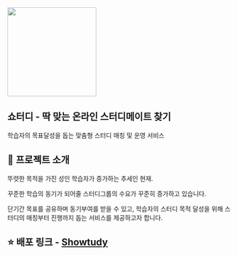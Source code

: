 <img src="https://github.com/SWYP-LUCKY-SEVEN/back-end/assets/58322578/dc530728-a45d-4a32-8abc-6587f6db0ae8" width="200" height="200"/>

## 쇼터디 - 딱 맞는 온라인 스터디메이트 찾기

학습자의 목표달성을 돕는 맞춤형 스터디 매칭 및 운영 서비스

## 📝 프로젝트 소개

뚜렷한 목적을 가진 성인 학습자가 증가하는 추세인 현재.

꾸준한 학습의 동기가 되어줄 스터디그룹의 수요가 꾸준히 증가하고 있습니다.

단기간 목표를 공유하며 동기부여를 받을 수 있고, 학습자의 스터디 목적 달성을 위해 스터디의 매칭부터 진행까지 돕는 서비스를 제공하고자 합니다.

## ⭐ 배포 링크 - [Showtudy](https://shortudy.vercel.app/)
